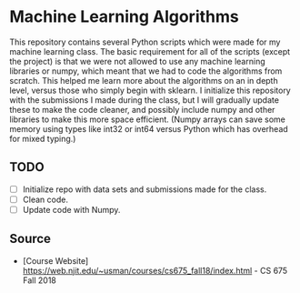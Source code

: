 # Machine Learning Algorithms

This repository contains several Python scripts which were made for my machine learning class. The basic requirement for all of the scripts (except the project) is that we were not allowed to use any machine learning libraries or numpy, which meant that we had to code the algorithms from scratch. This helped me learn more about the algorithms on an in depth level, versus those who simply begin with sklearn. I initialize this repository with the submissions I made during the class, but I will gradually update these to make the code cleaner, and possibly include numpy and other libraries to make this more space efficient. (Numpy arrays can save some memory using types like int32 or int64 versus Python which has overhead for mixed typing.)

## TODO
- [ ] Initialize repo with data sets and submissions made for the class.
- [ ] Clean code.
- [ ] Update code with Numpy.

## Source

* [Course Website] https://web.njit.edu/~usman/courses/cs675_fall18/index.html - CS 675 Fall 2018 
